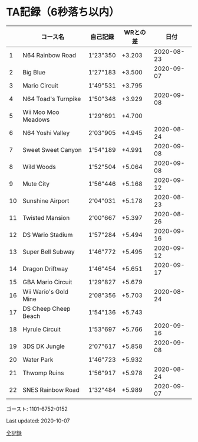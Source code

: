# TA記録（6秒落ち以内）

||コース名|自己記録|WRとの差|日付
|--|--|--|--|--|
|1|N64 Rainbow Road|1'23"350|+3.203|2020-08-23|
|2|Big Blue|1'27"183|+3.500|2020-09-07|
|3|Mario Circuit|1'49"531|+3.795||
|4|N64 Toad's Turnpike|1'50"348|+3.929|2020-09-08|
|5|Wii Moo Moo Meadows|1'29"691|+4.700||
|6|N64 Yoshi Valley|2'03"905|+4.945|2020-08-24|
|7|Sweet Sweet Canyon|1'54"189|+4.991|2020-09-08|
|8|Wild Woods|1'52"504|+5.064|2020-09-08|
|9|Mute City|1'56"446|+5.168|2020-09-12|
|10|Sunshine Airport|2'04"031|+5.178|2020-08-23|
|11|Twisted Mansion|2'00"667|+5.397|2020-08-26|
|12|DS Wario Stadium|1'57"284|+5.494|2020-09-16|
|13|Super Bell Subway|1'46"772|+5.495|2020-09-12|
|14|Dragon Driftway|1'46"454|+5.651|2020-09-17|
|15|GBA Mario Circuit|1'29"827|+5.679||
|16|Wii Wario's Gold Mine|2'08"356|+5.703|2020-08-24|
|17|DS Cheep Cheep Beach|1'54"136|+5.743||
|18|Hyrule Circuit|1'53"697|+5.766|2020-09-16|
|19|3DS DK Jungle|2'07"617|+5.858|2020-09-08|
|20|Water Park|1'46"723|+5.932||
|21|Thwomp Ruins|1'56"917|+5.978|2020-08-24|
|22|SNES Rainbow Road|1'32"484|+5.989|2020-09-07|

ゴースト: 1101-6752-0152

Last updated: 2020-10-07

[全記録](https://github.com/xuzijian629/xuzijian629/blob/master/ALL.md)